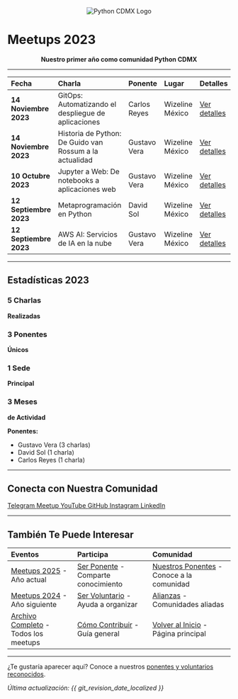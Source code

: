 <div align="center">
  <img src="/images/logo.png" alt="Python CDMX Logo">
</div>

# Meetups 2023 <i class="fas fa-calendar-alt"></i>

<div align="center">
  <b>Nuestro primer año como comunidad Python CDMX</b>
</div>

---

| <i class="fas fa-calendar"></i> **Fecha** | <i class="fas fa-microphone"></i> **Charla** | <i class="fas fa-user"></i> **Ponente** | <i class="fas fa-map-marker-alt"></i> **Lugar** | <i class="fas fa-link"></i> **Detalles** |
|:---|:---|:---|:---|:---|
| **14 Noviembre 2023** | GitOps: Automatizando el despliegue de aplicaciones | Carlos Reyes | Wizeline México | [Ver detalles](202311-noviembre) |
| **14 Noviembre 2023** | Historia de Python: De Guido van Rossum a la actualidad | Gustavo Vera | Wizeline México | [Ver detalles](202311-noviembre) |
| **10 Octubre 2023** | Jupyter a Web: De notebooks a aplicaciones web | Gustavo Vera | Wizeline México | [Ver detalles](202310-octubre) |
| **12 Septiembre 2023** | Metaprogramación en Python | David Sol | Wizeline México | [Ver detalles](202309-septiembre) |
| **12 Septiembre 2023** | AWS AI: Servicios de IA en la nube | Gustavo Vera | Wizeline México | [Ver detalles](202309-septiembre) |

---

## <i class="fas fa-star"></i> Estadísticas 2023

<div class="stats-grid">

<div class="stat-card">
  <h3><i class="fas fa-microphone"></i> 5 Charlas</h3>
  <p><b>Realizadas</b></p>
</div>

<div class="stat-card">
  <h3><i class="fas fa-users"></i> 3 Ponentes</h3>
  <p><b>Únicos</b></p>
</div>

<div class="stat-card">
  <h3><i class="fas fa-map-marker-alt"></i> 1 Sede</h3>
  <p><b>Principal</b></p>
</div>

<div class="stat-card">
  <h3><i class="fas fa-calendar"></i> 3 Meses</h3>
  <p><b>de Actividad</b></p>
</div>

</div>

**Ponentes:**

- Gustavo Vera (3 charlas)
- David Sol (1 charla)
- Carlos Reyes (1 charla)

---

## <i class="fas fa-link"></i> Conecta con Nuestra Comunidad

<div class="community-links">
    <a href="https://t.me/PythonCDMX" target="_blank" rel="noopener noreferrer">
        <i class="fab fa-telegram"></i> Telegram
    </a>
    <a href="https://www.meetup.com/python-mexico" target="_blank" rel="noopener noreferrer">
        <i class="fab fa-meetup"></i> Meetup
    </a>
    <a href="https://www.youtube.com/@PythonMexico" target="_blank" rel="noopener noreferrer">
        <i class="fab fa-youtube"></i> YouTube
    </a>
    <a href="https://github.com/PythonMexico/pythonCDMX" target="_blank" rel="noopener noreferrer">
        <i class="fab fa-github"></i> GitHub
    </a>
    <a href="https://www.instagram.com/pythoncdmx/" target="_blank" rel="noopener noreferrer">
        <i class="fab fa-instagram"></i> Instagram
    </a>
    <a href="https://www.linkedin.com/groups/13126454/" target="_blank" rel="noopener noreferrer">
        <i class="fab fa-linkedin"></i> LinkedIn
    </a>
</div>

---

## <i class="fas fa-star"></i> También Te Puede Interesar

| <i class="fas fa-calendar"></i> **Eventos** | <i class="fas fa-microphone"></i> **Participa** | <i class="fas fa-users"></i> **Comunidad** |
|:---|:---|:---|
| [Meetups 2025](../2025/) - Año actual | [Ser Ponente](../../comunidad/ponentes/) - Comparte conocimiento | [Nuestros Ponentes](../../comunidad/ponentes/) - Conoce a la comunidad |
| [Meetups 2024](../2024/) - Año siguiente | [Ser Voluntario](../../comunidad/voluntarios/) - Ayuda a organizar | [Alianzas](../../comunidad/alianzas/) - Comunidades aliadas |
| [Archivo Completo](../) - Todos los meetups | [Cómo Contribuir](../../comunidad/como-contribuir/) - Guía general | [Volver al Inicio](../../) - Página principal |

---

¿Te gustaría aparecer aquí? Conoce a nuestros [ponentes y voluntarios reconocidos](/comunidad/como-contribuir/).

*<i class="fas fa-clock"></i> Última actualización: {{ git_revision_date_localized }}*
